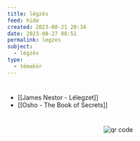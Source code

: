```yaml
---
title: légzés
feed: hide
created: 2023-08-21 20:34
date: 2023-08-27 08:51
permalink: legzes
subject:
  - légzés
type:
  - témakör
---
```

#
- [[James Nestor - Lélegzet]]
- [[Osho - The Book of Secrets]]





#
<p style="text-align: center;"><img src="https://chart.googleapis.com/chart?cht=qr&chl=https://notes.andrasdenes.com/legzes&chs=180x180&choe=UTF-8&chld=L|2" alt="qr code"></p>

